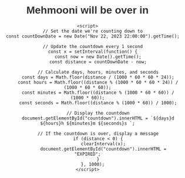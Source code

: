 <!DOCTYPE html>
<html lang="en">
<head>
    <meta charset="UTF-8">
    <meta name="viewport" content="width=device-width, initial-scale=1.0">
    <title>Mehmooni</title>
    <style>
        body {
            font-family: 'Arial', sans-serif;
            text-align: center;
            padding: 50px;
        }
        h1 {
            color: #333;
        }
        #countdown {
            font-size: 2em;
            color: #ff4500;
            margin-top: 20px;
        }
    </style>
</head>
<body>
    <h1>Mehmooni will be over in</h1>
    <div id="countdown"></div>

    <script>
        // Set the date we're counting down to
        const countDownDate = new Date("Nov 22, 2023 22:00:00").getTime();

        // Update the countdown every 1 second
        const x = setInterval(function() {
            const now = new Date().getTime();
            const distance = countDownDate - now;

            // Calculate days, hours, minutes, and seconds
            const days = Math.floor(distance / (1000 * 60 * 60 * 24));
            const hours = Math.floor((distance % (1000 * 60 * 60 * 24)) / (1000 * 60 * 60));
            const minutes = Math.floor((distance % (1000 * 60 * 60)) / (1000 * 60));
            const seconds = Math.floor((distance % (1000 * 60)) / 1000);

            // Display the countdown
            document.getElementById("countdown").innerHTML = `${days}d ${hours}h ${minutes}m ${seconds}s `;

            // If the countdown is over, display a message
            if (distance < 0) {
                clearInterval(x);
                document.getElementById("countdown").innerHTML = "EXPIRED";
            }
        }, 1000);
    </script>
</body>
</html>
